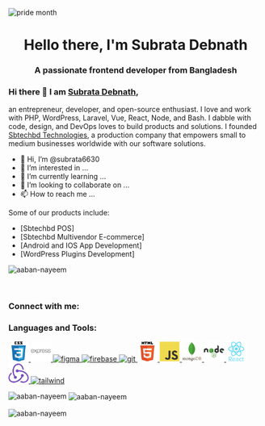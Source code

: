 ![pride
month](https://github.com/Aaban-Nayeem/Aaban-Nayeem/assets/87091983/4da3b47d-c4f2-401f-aa84-d28aa7196555)

<h1 align="center">Hello there, I'm Subrata Debnath</h1>
<h3 align="center">A passionate frontend developer from Bangladesh</h3>

### Hi there 👋 I am [Subrata Debnath](https://subrata6630.github.io), 
an entrepreneur, developer, and open-source enthusiast. I love and work with PHP,
WordPress, Laravel, Vue, React, Node, and Bash. I dabble with code, design, and
DevOps loves to build products and solutions. I founded [Sbtechbd
Technologies](https://sbtechbd.xyz/), a production company that empowers small
to medium businesses worldwide with our software solutions. 

- 👋 Hi, I’m @subrata6630
 - 👀 I’m interested in ...
 - 🌱 I’m currently learning ...
 - 💞️ I’m looking to collaborate on ...
  - 📫 How to reach me ...

<!---
subrata6630/subrata6630 is a ✨ special ✨ repository because its `README.md` (this file) appears on your GitHub profile.
You can click the Preview link to take a look at your changes.
--->

Some of our products include: 
- [Sbtechbd POS] 
- [Sbtechbd Multivendor E-commerce]
- [Android and IOS App Development]
- [WordPress Plugins Development]
  


<p align="left">
  <img
    src="https://komarev.com/ghpvc/?username=aaban-nayeem&label=Profile%20views&color=0e75b6&style=flat"
    alt="aaban-nayeem"
  />
</p>

<p align="left">
  <a href="https://twitter.com/" target="blank"
    ><img
      src="https://img.shields.io/twitter/follow/?logo=twitter&style=for-the-badge"
      alt=""
  /></a>
</p>

<h3 align="left">Connect with me:</h3>
<p align="left"></p>

<h3 align="left">Languages and Tools:</h3>
<p align="left">
  <a href="https://www.w3schools.com/css/" target="_blank" rel="noreferrer">
    <img
      src="https://raw.githubusercontent.com/devicons/devicon/master/icons/css3/css3-original-wordmark.svg"
      alt="css3"
      width="40"
      height="40"
    />
  </a>
  <a href="https://expressjs.com" target="_blank" rel="noreferrer">
    <img
      src="https://raw.githubusercontent.com/devicons/devicon/master/icons/express/express-original-wordmark.svg"
      alt="express"
      width="40"
      height="40"
    />
  </a>
  <a href="https://www.figma.com/" target="_blank" rel="noreferrer">
    <img
      src="https://www.vectorlogo.zone/logos/figma/figma-icon.svg"
      alt="figma"
      width="40"
      height="40"
    />
  </a>
  <a href="https://firebase.google.com/" target="_blank" rel="noreferrer">
    <img
      src="https://www.vectorlogo.zone/logos/firebase/firebase-icon.svg"
      alt="firebase"
      width="40"
      height="40"
    />
  </a>
  <a href="https://git-scm.com/" target="_blank" rel="noreferrer">
    <img
      src="https://www.vectorlogo.zone/logos/git-scm/git-scm-icon.svg"
      alt="git"
      width="40"
      height="40"
    />
  </a>
  <a href="https://www.w3.org/html/" target="_blank" rel="noreferrer">
    <img
      src="https://raw.githubusercontent.com/devicons/devicon/master/icons/html5/html5-original-wordmark.svg"
      alt="html5"
      width="40"
      height="40"
    />
  </a>
  <a
    href="https://developer.mozilla.org/en-US/docs/Web/JavaScript"
    target="_blank"
    rel="noreferrer"
  >
    <img
      src="https://raw.githubusercontent.com/devicons/devicon/master/icons/javascript/javascript-original.svg"
      alt="javascript"
      width="40"
      height="40"
    />
  </a>
  <a href="https://www.mongodb.com/" target="_blank" rel="noreferrer">
    <img
      src="https://raw.githubusercontent.com/devicons/devicon/master/icons/mongodb/mongodb-original-wordmark.svg"
      alt="mongodb"
      width="40"
      height="40"
    />
  </a>
  <a href="https://nodejs.org" target="_blank" rel="noreferrer">
    <img
      src="https://raw.githubusercontent.com/devicons/devicon/master/icons/nodejs/nodejs-original-wordmark.svg"
      alt="nodejs"
      width="40"
      height="40"
    />
  </a>
  <a href="https://reactjs.org/" target="_blank" rel="noreferrer">
    <img
      src="https://raw.githubusercontent.com/devicons/devicon/master/icons/react/react-original-wordmark.svg"
      alt="react"
      width="40"
      height="40"
    />
  </a>
  <a href="https://redux.js.org" target="_blank" rel="noreferrer">
    <img
      src="https://raw.githubusercontent.com/devicons/devicon/master/icons/redux/redux-original.svg"
      alt="redux"
      width="40"
      height="40"
    />
  </a>
  <a href="https://tailwindcss.com/" target="_blank" rel="noreferrer">
    <img
      src="https://www.vectorlogo.zone/logos/tailwindcss/tailwindcss-icon.svg"
      alt="tailwind"
      width="40"
      height="40"
    />
  </a>
</p>

<p>
  <img
    align="left"
    src="https://github-readme-stats.vercel.app/api/top-langs?username=aaban-nayeem&show_icons=true&locale=en&layout=compact"
    alt="aaban-nayeem"
  />
</p>

<p>
  &nbsp;<img
    align="center"
    src="https://github-readme-stats.vercel.app/api?username=aaban-nayeem&show_icons=true&locale=en"
    alt="aaban-nayeem"
  />
</p>

<p>
  <img
    align="center"
    src="https://github-readme-streak-stats.herokuapp.com/?user=aaban-nayeem&"
    alt="aaban-nayeem"
  />
</p>
